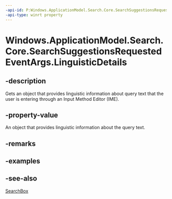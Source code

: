 ```yaml
---
-api-id: P:Windows.ApplicationModel.Search.Core.SearchSuggestionsRequestedEventArgs.LinguisticDetails
-api-type: winrt property
---
```


<!-- Property syntax
public Windows.ApplicationModel.Search.SearchQueryLinguisticDetails LinguisticDetails { get; }
-->

# Windows.ApplicationModel.Search.Core.SearchSuggestionsRequestedEventArgs.LinguisticDetails

## -description
Gets an object that provides linguistic information about query text that the user is entering through an Input Method Editor (IME).

## -property-value
An object that provides linguistic information about the query text.

## -remarks

## -examples

## -see-also
[SearchBox](../windows.ui.xaml.controls/searchbox.md)